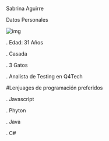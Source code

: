 Sabrina Aguirre

Datos Personales

![img](https://github.com/user-attachments/assets/2624b899-4295-4d7c-964d-96026d1703d5)


  . Edad: 31 Años
  
  . Casada
  
  . 3 Gatos
  
  . Analista de Testing en Q4Tech 

#Lenjuages de programación preferidos

. Javascript

. Phyton

. Java

. C#
